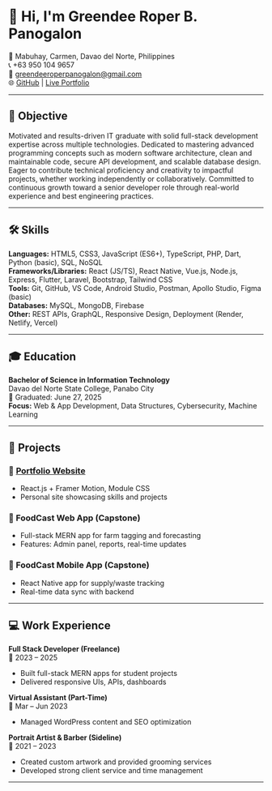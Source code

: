 # 👋 Hi, I'm Greendee Roper B. Panogalon

📍 Mabuhay, Carmen, Davao del Norte, Philippines  
📞 +63 950 104 9657  
📧 greendeeroperpanogalon@gmail.com  
🌐 [GitHub](https://github.com/greendeeroper444) | [Live Portfolio](https://greendev444.onrender.com/)

---

## 🎯 Objective  
Motivated and results-driven IT graduate with solid full-stack development expertise across multiple technologies. Dedicated to mastering advanced programming concepts such as modern software architecture, clean and maintainable code, secure API development, and scalable database design. Eager to contribute technical proficiency and creativity to impactful projects, whether working independently or collaboratively. Committed to continuous growth toward a senior developer role through real-world experience and best engineering practices.  

---

## 🛠️ Skills

**Languages:** HTML5, CSS3, JavaScript (ES6+), TypeScript, PHP, Dart, Python (basic), SQL, NoSQL  
**Frameworks/Libraries:** React (JS/TS), React Native, Vue.js, Node.js, Express, Flutter, Laravel, Bootstrap, Tailwind CSS  
**Tools:** Git, GitHub, VS Code, Android Studio, Postman, Apollo Studio, Figma (basic)  
**Databases:** MySQL, MongoDB, Firebase  
**Other:** REST APIs, GraphQL, Responsive Design, Deployment (Render, Netlify, Vercel)

---

## 🎓 Education

**Bachelor of Science in Information Technology**  
Davao del Norte State College, Panabo City  
📅 Graduated: June 27, 2025  
**Focus:** Web & App Development, Data Structures, Cybersecurity, Machine Learning

---

## 💼 Projects

### 🔹 [Portfolio Website](https://greendev444.onrender.com/)
- React.js + Framer Motion, Module CSS
- Personal site showcasing skills and projects

### 🔹 FoodCast Web App (Capstone)
- Full-stack MERN app for farm tagging and forecasting
- Features: Admin panel, reports, real-time updates

### 🔹 FoodCast Mobile App (Capstone)
- React Native app for supply/waste tracking
- Real-time data sync with backend

---

## 💻 Work Experience

**Full Stack Developer (Freelance)**  
📆 2023 – 2025  
- Built full-stack MERN apps for student projects  
- Delivered responsive UIs, APIs, dashboards

**Virtual Assistant (Part-Time)**  
📆 Mar – Jun 2023  
- Managed WordPress content and SEO optimization  

**Portrait Artist & Barber (Sideline)**  
📆 2021 – 2023  
- Created custom artwork and provided grooming services  
- Developed strong client service and time management

---

